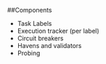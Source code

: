 ##Components

* Task Labels
* Execution tracker (per label)  
* Circuit breakers  
* Havens and validators 
* Probing
